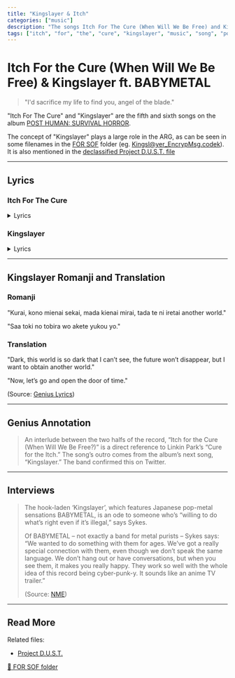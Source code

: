 ```yaml
---
title: "Kingslayer & Itch"
categories: ["music"]
description: "The songs Itch For The Cure (When Will We Be Free) and Kingslayer from the album POST HUMAN: SURVIVAL HORROR."
tags: ["itch", "for", "the", "cure", "kingslayer", "music", "song", "post", "human", "survival", "horror"]
---
```

# Itch For the Cure (When Will We Be Free) & Kingslayer ft. BABYMETAL

> "I'd sacrifice my life to find you, angel of the blade."

"Itch For The Cure" and "Kingslayer" are the fifth and sixth songs on the album [POST HUMAN: SURVIVAL HORROR](ph-survival-horror).

The concept of "Kingslayer" plays a large role in the ARG, as can be seen in some filenames in the [FOR SOF](../files/for-sof) folder
(eg. [Kingsl@yer_EncrypMsg.codek](../files/kingslayercodec.md)).
It is also mentioned in the [declassified Project D.U.S.T. file](../files/project_dust.md)

***

## Lyrics

### Itch For The Cure

<details class="lyrics">
    <summary>Lyrics</summary>

I know why you're here, you're fed up of the fear/
Sick of the fantasy world they've built, so you never see clear/
Something is coming unplugged (Coming unplugged)/
There's a glitch in your trust/
You got an itch for the cure, but you're scared to walk out the door/
I'm here to tell you there's a universe that lives without law/
Something is coming unplugged (Unplugged)/
'Cause you keep asking yourself/

When will we be free?/

I wanna be a kingslayer (When will we be free?)/
Something is coming unplugged (When will we be free?)/
There's a glitch in your trust.

(Source: Genius Lyrics)

</details>

### Kingslayer

<details class="lyrics">
    <summary>Lyrics</summary>

hi, are you looking for the other side?/
feel like nothing ever seems quite right?/
are you circling the drain pipe,/
getting off on pain like/
you’re corrupted?/
i need to know where your loyalties lie/
tell me are you gonna bark or bite?/ 
do you really want to twist the knife/
in the belly of the monster?/
get the fuck up/ 
wake the fuck up/
wipe the system 
and back the fuck up./ 
you’re a puppet/
when they cut your strings off/
don’t come crawling back./
(you're on your own)/

kingslayer, destroying castles in the sky/
kingslayer, forevermore the apple of my eye/
i’d sacrifice my life to find you/
angel of the blade/
kingslayer, come and collect us from the night/

暗い (Cry)/ 
 この見えない世界/
 まだ消えない未来/
 ただ手に入れたい/
another world/

system failure/ 
life is encrypted/ 
you are modified/
like a virus in a lullaby/ 
artificial ‘til the day you die silly programme/
you’re corrupted!/
 
さあ 時の/
扉を開けて/
行こうよ/

kingslayer, destroying castles in the sky/
kingslayer, i’ll fight for you until i die/
kingslayer, destroying castles in the sky/
kingslayer, forevermore the apple of my eye/
i’d sacrifice it all to guide you/
never have to battle alone/
kingslayer, come and collect us from the night/

this is your wake up call/
we’re going down the rabbit hole/
are you ready?/
i can’t feel you./
is this what you want?/
this is what you’ll fucking get./

(Source: Kingslayer lyric video description.)

</details>

***

## Kingslayer Romanji and Translation

### Romanji

"Kurai, kono mienai sekai,
mada kienai mirai,
tada te ni iretai another world."

"Saa toki no tobira wo akete yukou yo."

### Translation

"Dark, this world is so dark that I can’t see,
the future won’t disappear,
but I want to obtain another world."

"Now, let’s go and open the door of time."

(Source: [Genius Lyrics](https://genius.com/Bring-me-the-horizon-kingslayer-lyrics))

***

## Genius Annotation

> An interlude between the two halfs of the record, 
“Itch for the Cure (When Will We Be Free?)” is a direct 
reference to Linkin Park’s “Cure for the Itch.” The song’s 
outro comes from the album’s next song, “Kingslayer.” 
The band confirmed this on Twitter.

***

## Interviews

> The hook-laden ‘Kingslayer’, which features Japanese pop-metal sensations BABYMETAL, 
is an ode to someone who’s “willing to do what’s right even if it’s illegal,” says Sykes.
>
> Of BABYMETAL – not exactly a band for metal purists – Sykes says: “We wanted to do 
something with them for ages. We’ve got a really special connection with them, even 
though we don’t speak the same language. We don’t hang out or have conversations, but 
when you see them, it makes you really happy. They work so well with the whole idea of 
this record being cyber-punk-y. It sounds like an anime TV trailer.” 
>
> (Source: [NME](https://www.nme.com/big-reads/bring-me-the-horizon-cover-interview-2020-post-human-survival-horror-2804768))

***

## Read More

Related files:

- [Project D.U.S.T.](../files/project_dust.md)

[📁 FOR SOF folder](../files/for-sof.md)